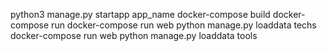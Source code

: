 python3 manage.py startapp app_name
docker-compose build
docker-compose run
docker-compose run web python manage.py loaddata techs
docker-compose run web python manage.py loaddata tools
